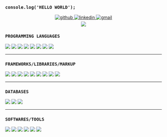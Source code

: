 ### `console.log('HELLO WORLD');`
<div align="center">
<a href="https://github.com/limonzishad" target="_blank">
<img src=https://img.shields.io/badge/github-%2324292e.svg?&style=for-the-badge&logo=github&logoColor=white alt=github style="margin-bottom: 5px;" />
</a>
<a href="https://www.linkedin.com/in/limonzishad/" target="_blank">
<img src=https://img.shields.io/badge/linkedin-%231E77B5.svg?&style=for-the-badge&logo=linkedin&logoColor=white alt=linkedin style="margin-bottom: 5px;" />
</a>
 <a href="mailto:zishadlimon@gmail.com" target="_blank">
<img src=https://img.shields.io/badge/gmail-D14836?&style=for-the-badge&logo=gmail&logoColor=white alt=gmail style="margin-bottom: 5px;" />
</a>
</div>  

  <div align="center">
    <a href="https://my-portfolio-b4b86.web.app/" target="_blank">
      <img src="https://img.shields.io/badge/PORTFOLIO-004466?style=for-the-badge&logo=codersrank&logoColor=blue=IwAR2BZ4XUs6cRwmzSNNb8ev722N1b5-92Qb1bUel_w3ErkY5Em_RXjpdD1oQ" />
    </a>
  </div> 

<div>

### `PROGRAMMING LANGUAGES`

<img src="https://img.shields.io/badge/C-00599C?style=for-the-badge&logo=c&logoColor=white"/>
<img src="https://img.shields.io/badge/C%2B%2B-00599C?style=for-the-badge&logo=c%2B%2B&logoColor=white"/>
<img src="https://img.shields.io/badge/C%23-239120?style=for-the-badge&logo=c-sharp&logoColor=white"/>
<img src="https://img.shields.io/badge/Java-4B4B77?style=for-the-badge&logo=java&logoColor=white"/>
<img src="https://img.shields.io/badge/JavaScript-F7DF1E?style=for-the-badge&logo=javascript&logoColor=black"/>
<img src="https://img.shields.io/badge/Python-0A9EDC?style=for-the-badge&logo=python&logoColor=blue=IwAR2BZ4XUs6cRwmzSNNb8ev722N1b5-92Qb1bUel_w3ErkY5Em_RXjpdD1oQ"/>
<img src="https://img.shields.io/badge/PHP-777BB4?style=for-the-badge&logo=php&logoColor=white"/>
<img src="https://img.shields.io/badge/TypeScript-007ACC?style=for-the-badge&logo=typescript&logoColor=white"/>

<hr>

### `FRAMEWORKS/LIBRARIES/MARKUP`

<img src="https://img.shields.io/badge/.NET-512BD4?style=for-the-badge&logo=.net&logoColor=white"/>
<img src="https://img.shields.io/badge/Bootstrap-7952B3?style=for-the-badge&logo=bootstrap&logoColor=white"/>
<img src="https://img.shields.io/badge/CSS3-1572B6?style=for-the-badge&logo=css3&logoColor=white"/>
<img src="https://img.shields.io/badge/ExpressJS-000000?style=for-the-badge&logo=express&logoColor=blue=IwAR2BZ4XUs6cRwmzSNNb8ev722N1b5-92Qb1bUel_w3ErkY5Em_RXjpdD1oQ"/>
<img src="https://img.shields.io/badge/HTML5-E34F26?style=for-the-badge&logo=html5&logoColor=white"/>
<img src="https://img.shields.io/badge/jQuery-0769AD?style=for-the-badge&logo=jquery&logoColor=white"/>
<img src="https://img.shields.io/badge/node.js-339933?style=for-the-badge&logo=node.js&logoColor=white"/>
<img src="https://img.shields.io/badge/ReactJs-0088CC?style=for-the-badge&logo=react&logoColor=blue=IwAR2BZ4XUs6cRwmzSNNb8ev722N1b5-92Qb1bUel_w3ErkY5Em_RXjpdD1oQ"/>
<img src="https://img.shields.io/badge/TailwindCSS-065A8F?style=for-the-badge&logo=tailwindcss&logoColor=blue=IwAR2BZ4XUs6cRwmzSNNb8ev722N1b5-92Qb1bUel_w3ErkY5Em_RXjpdD1oQ"/>

<hr>

### `DATABASES`

<img src="https://img.shields.io/badge/Microsoft_SQL_Server-CC2927?style=for-the-badge&logo=microsoft-sql-server&logoColor=white"/>
<img src="https://img.shields.io/badge/MongoDb-black?style=for-the-badge&logo=mongodb&logoColor=blue=IwAR2BZ4XUs6cRwmzSNNb8ev722N1b5-92Qb1bUel_w3ErkY5Em_RXjpdD1oQ"/>
<img src="https://img.shields.io/badge/MySQL-4479A1?style=for-the-badge&logo=mysql&logoColor=white"/>

<hr>

### `SOFTWARES/TOOLS`

<!-- <img src="https://img.shields.io/badge/Atom-66595C?style=for-the-badge&logo=atom&logoColor=blue=IwAR2BZ4XUs6cRwmzSNNb8ev722N1b5-92Qb1bUel_w3ErkY5Em_RXjpdD1oQ"/> -->
<img src="https://img.shields.io/badge/EclipseIde-2C2255?style=for-the-badge&logo=eclipseide&logoColor=blue=IwAR2BZ4XUs6cRwmzSNNb8ev722N1b5-92Qb1bUel_w3ErkY5Em_RXjpdD1oQ"/>
<img src="https://img.shields.io/badge/Git-F05032?style=for-the-badge&logo=git&logoColor=white"/>
<img src="https://img.shields.io/badge/MS%20Office-D83B01?style=for-the-badge&logo=microsoftoffice&logoColor=white"/>
<img src="https://img.shields.io/badge/Postman-FF6C37?style=for-the-badge&logo=postman&logoColor=white"/>
<img src="https://img.shields.io/badge/Visual%20Studio%20Code-black?style=for-the-badge&logo=visualstudiocode&logoColor=blue"/>
<img src="https://img.shields.io/badge/Visual%20Studio-gray?style=for-the-badge&logo=visualstudio&logoColor=blue"/>


</div>
